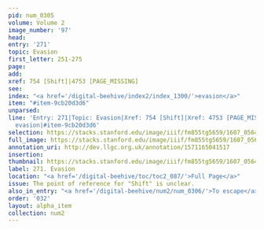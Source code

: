 ```yaml
---
pid: num_0305
volume: Volume 2
image_number: '97'
head:
entry: '271'
topic: Evasion
first_letter: 251-275
page:
add:
xref: 754 [Shift]|4753 [PAGE_MISSING]
see:
index: "<a href='/digital-beehive/index2/index_1300/'>evasion</a>"
item: "#item-9cb20d3d6"
unparsed:
line: 'Entry: 271|Topic: Evasion|Xref: 754 [Shift]|Xref: 4753 [PAGE_MISSING]|Index:
  evasion|#item-9cb20d3d6'
selection: https://stacks.stanford.edu/image/iiif/fm855tg5659/1607_0564/305,3844,3029,521/full/0/default.jpg
full_image: https://stacks.stanford.edu/image/iiif/fm855tg5659/1607_0564/full/full/0/default.jpg
annotation_uri: http://dev.llgc.org.uk/annotation/1571165041517
insertion:
thumbnail: https://stacks.stanford.edu/image/iiif/fm855tg5659/1607_0564/305,3844,600,180/250,/0/default.jpg
label: 271. Evasion
location: "<a href='/digital-beehive/toc/toc2_087/'>Full Page</a>"
issue: The point of reference for "Shift" is unclear.
also_in_entry: "<a href='/digital-beehive/num2/num_0306/'>To escape</a>"
order: '032'
layout: alpha_item
collection: num2
---
```

